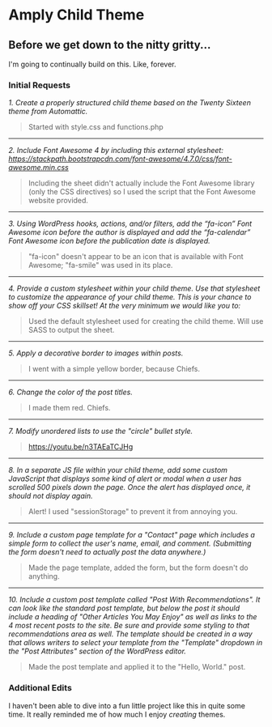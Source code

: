 # Amply Child Theme

## Before we get down to the nitty gritty...

I'm going to continually build on this. Like, forever. 

### Initial Requests

*1. Create a properly structured child theme based on the Twenty Sixteen theme from Automattic.*
> Started with style.css and functions.php
___

*2. Include Font Awesome 4 by including this external stylesheet: https://stackpath.bootstrapcdn.com/font-awesome/4.7.0/css/font-awesome.min.css*
> Including the sheet didn't actually include the Font Awesome library (only the CSS directives) so I used the script that the Font Awesome website provided.
___

*3. Using WordPress hooks, actions, and/or filters, add the “fa-icon” Font Awesome icon before the author is displayed and add the “fa-calendar” Font Awesome icon before the publication date is displayed.*
> "fa-icon" doesn't appear to be an icon that is available with Font Awesome; "fa-smile" was used in its place.
___

*4. Provide a custom stylesheet within your child theme. Use that stylesheet to customize the appearance of your child theme. This is your chance to show off your CSS skillset! At the very minimum we would like you to:*
> Used the default stylesheet used for creating the child theme. Will use SASS to output the sheet.
___

*5. Apply a decorative border to images within posts.*
> I went with a simple yellow border, because Chiefs.
___

*6. Change the color of the post titles.*
> I made them red. Chiefs.
___

*7. Modify unordered lists to use the "circle" bullet style.*
> https://youtu.be/n3TAEaTCJHg
___

*8. In a separate JS file within your child theme, add some custom JavaScript that displays some kind of alert or modal when a user has scrolled 500 pixels down the page. Once the alert has displayed once, it should not display again.*
> Alert! I used "sessionStorage" to prevent it from annoying you.
___

*9. Include a custom page template for a "Contact" page which includes a simple form to collect the user's name, email, and comment. (Submitting the form doesn't need to actually post the data anywhere.)*
> Made the page template, added the form, but the form doesn't do anything.
___

*10. Include a custom post template called "Post With Recommendations". It can look like the standard post template, but below the post it should include a heading of "Other Articles You May Enjoy" as well as links to the 4 most recent posts to the site. Be sure and provide some styling to that recommendations area as well. The template should be created in a way that allows writers to select your template from the "Template" dropdown in the "Post Attributes" section of the WordPress editor.*
> Made the post template and applied it to the "Hello, World." post.

### Additional Edits

I haven't been able to dive into a fun little project like this in quite some time. It really reminded me of how much I enjoy *creating* themes. 